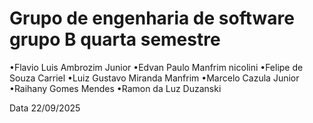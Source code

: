  # Grupo de engenharia de software grupo B quarta semestre
 •Flavio Luis Ambrozim Junior
 •Edvan Paulo Manfrim nicolini
 •Felipe de Souza Carriel
 •Luiz Gustavo Miranda Manfrim
 •Marcelo Cazula Junior
 •Raihany Gomes Mendes
 •Ramon da Luz Duzanski

Data 22/09/2025
